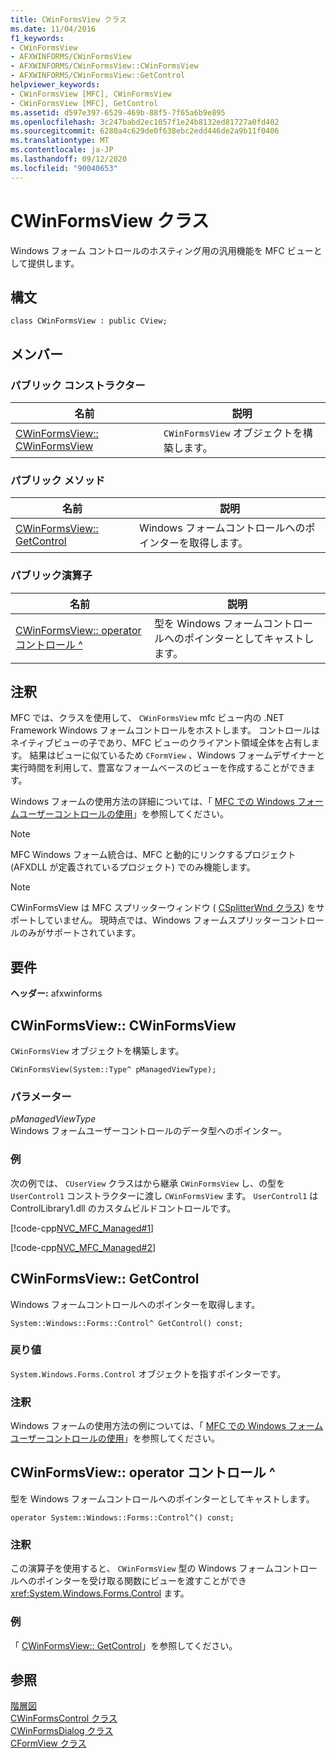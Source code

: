 ```yaml
---
title: CWinFormsView クラス
ms.date: 11/04/2016
f1_keywords:
- CWinFormsView
- AFXWINFORMS/CWinFormsView
- AFXWINFORMS/CWinFormsView::CWinFormsView
- AFXWINFORMS/CWinFormsView::GetControl
helpviewer_keywords:
- CWinFormsView [MFC], CWinFormsView
- CWinFormsView [MFC], GetControl
ms.assetid: d597e397-6529-469b-88f5-7f65a6b9e895
ms.openlocfilehash: 3c247babd2ec1057f1e24b8132ed81727a0fd402
ms.sourcegitcommit: 6280a4c629de0f638ebc2edd446de2a9b11f0406
ms.translationtype: MT
ms.contentlocale: ja-JP
ms.lasthandoff: 09/12/2020
ms.locfileid: "90040653"
---
```

# <a name="cwinformsview-class"></a>CWinFormsView クラス

Windows フォーム コントロールのホスティング用の汎用機能を MFC ビューとして提供します。

## <a name="syntax"></a>構文

```
class CWinFormsView : public CView;
```

## <a name="members"></a>メンバー

### <a name="public-constructors"></a>パブリック コンストラクター

|名前|説明|
|----------|-----------------|
|[CWinFormsView:: CWinFormsView](#cwinformsview)|`CWinFormsView` オブジェクトを構築します。|

### <a name="public-methods"></a>パブリック メソッド

|名前|説明|
|----------|-----------------|
|[CWinFormsView:: GetControl](#getcontrol)|Windows フォームコントロールへのポインターを取得します。|

### <a name="public-operators"></a>パブリック演算子

|名前|説明|
|----------|-|
|[CWinFormsView:: operator コントロール ^](#operator_control)|型を Windows フォームコントロールへのポインターとしてキャストします。|

## <a name="remarks"></a>注釈

MFC では、クラスを使用して、 `CWinFormsView` mfc ビュー内の .NET Framework Windows フォームコントロールをホストします。 コントロールはネイティブビューの子であり、MFC ビューのクライアント領域全体を占有します。 結果はビューに似ているため `CFormView` 、Windows フォームデザイナーと実行時間を利用して、豊富なフォームベースのビューを作成することができます。

Windows フォームの使用方法の詳細については、「 [MFC での Windows フォームユーザーコントロールの使用](../../dotnet/using-a-windows-form-user-control-in-mfc.md)」を参照してください。

> [!NOTE]
> MFC Windows フォーム統合は、MFC と動的にリンクするプロジェクト (AFXDLL が定義されているプロジェクト) でのみ機能します。

> [!NOTE]
> CWinFormsView は MFC スプリッターウィンドウ ( [CSplitterWnd クラス](../../mfc/reference/csplitterwnd-class.md)) をサポートしていません。 現時点では、Windows フォームスプリッターコントロールのみがサポートされています。

## <a name="requirements"></a>要件

**ヘッダー:** afxwinforms

## <a name="cwinformsviewcwinformsview"></a><a name="cwinformsview"></a> CWinFormsView:: CWinFormsView

`CWinFormsView` オブジェクトを構築します。

```
CWinFormsView(System::Type^ pManagedViewType);
```

### <a name="parameters"></a>パラメーター

*pManagedViewType*<br/>
Windows フォームユーザーコントロールのデータ型へのポインター。

### <a name="example"></a>例

次の例では、 `CUserView` クラスはから継承 `CWinFormsView` し、の型を `UserControl1` コンストラクターに渡し `CWinFormsView` ます。 `UserControl1` は ControlLibrary1.dll のカスタムビルドコントロールです。

[!code-cpp[NVC_MFC_Managed#1](../../mfc/reference/codesnippet/cpp/cwinformsview-class_1.h)]

[!code-cpp[NVC_MFC_Managed#2](../../mfc/reference/codesnippet/cpp/cwinformsview-class_2.cpp)]

## <a name="cwinformsviewgetcontrol"></a><a name="getcontrol"></a> CWinFormsView:: GetControl

Windows フォームコントロールへのポインターを取得します。

```
System::Windows::Forms::Control^ GetControl() const;
```

### <a name="return-value"></a>戻り値

`System.Windows.Forms.Control` オブジェクトを指すポインターです。

### <a name="remarks"></a>注釈

Windows フォームの使用方法の例については、「 [MFC での Windows フォームユーザーコントロールの使用](../../dotnet/using-a-windows-form-user-control-in-mfc.md)」を参照してください。

## <a name="cwinformsviewoperator-control"></a><a name="operator_control"></a> CWinFormsView:: operator コントロール ^

型を Windows フォームコントロールへのポインターとしてキャストします。

```
operator System::Windows::Forms::Control^() const;
```

### <a name="remarks"></a>注釈

この演算子を使用すると、 `CWinFormsView` 型の Windows フォームコントロールへのポインターを受け取る関数にビューを渡すことができ <xref:System.Windows.Forms.Control> ます。

### <a name="example"></a>例

  「 [CWinFormsView:: GetControl](#getcontrol)」を参照してください。

## <a name="see-also"></a>参照

[階層図](../../mfc/hierarchy-chart.md)<br/>
[CWinFormsControl クラス](../../mfc/reference/cwinformscontrol-class.md)<br/>
[CWinFormsDialog クラス](../../mfc/reference/cwinformsdialog-class.md)<br/>
[CFormView クラス](../../mfc/reference/cformview-class.md)
